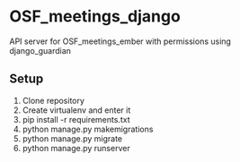 # OSF_meetings_django

API server for OSF_meetings_ember with permissions using django_guardian

## Setup

1. Clone repository
2. Create virtualenv and enter it
3. pip install -r requirements.txt
4. python manage.py makemigrations
5. python manage.py migrate
6. python manage.py runserver
